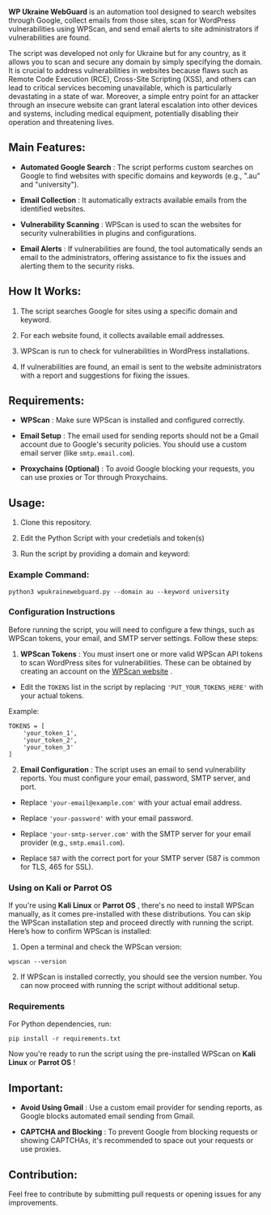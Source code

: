 **WP Ukraine WebGuard**  is an automation tool designed to search websites through Google, collect emails from those sites, scan for WordPress vulnerabilities using WPScan, and send email alerts to site administrators if vulnerabilities are found.

The script was developed not only for Ukraine but for any country, as it allows you to scan and secure any domain by simply specifying the domain. It is crucial to address vulnerabilities in websites because flaws such as Remote Code Execution (RCE), Cross-Site Scripting (XSS), and others can lead to critical services becoming unavailable, which is particularly devastating in a state of war. Moreover, a simple entry point for an attacker through an insecure website can grant lateral escalation into other devices and systems, including medical equipment, potentially disabling their operation and threatening lives.

## Main Features: 
 
- **Automated Google Search** : The script performs custom searches on Google to find websites with specific domains and keywords (e.g., ".au" and "university").
 
- **Email Collection** : It automatically extracts available emails from the identified websites.
 
- **Vulnerability Scanning** : WPScan is used to scan the websites for security vulnerabilities in plugins and configurations.
 
- **Email Alerts** : If vulnerabilities are found, the tool automatically sends an email to the administrators, offering assistance to fix the issues and alerting them to the security risks.

## How It Works: 

1. The script searches Google for sites using a specific domain and keyword.

2. For each website found, it collects available email addresses.

3. WPScan is run to check for vulnerabilities in WordPress installations.

4. If vulnerabilities are found, an email is sent to the website administrators with a report and suggestions for fixing the issues.

## Requirements: 
 
- **WPScan** : Make sure WPScan is installed and configured correctly.
 
- **Email Setup** : The email used for sending reports should not be a Gmail account due to Google's security policies. You should use a custom email server (like `smtp.email.com`).
 
- **Proxychains (Optional)** : To avoid Google blocking your requests, you can use proxies or Tor through Proxychains.

## Usage: 

1. Clone this repository.

2. Edit the Python Script with your credetials and token(s)
 
3. Run the script by providing a domain and keyword:

### Example Command: 


```Copiar código
python3 wpukrainewebguard.py --domain au --keyword university
```

### Configuration Instructions 

Before running the script, you will need to configure a few things, such as WPScan tokens, your email, and SMTP server settings. Follow these steps:

1. **WPScan Tokens** :
You must insert one or more valid WPScan API tokens to scan WordPress sites for vulnerabilities. These can be obtained by creating an account on the [WPScan website](https://wpscan.com/) . 
  - Edit the `TOKENS` list in the script by replacing `'PUT_YOUR_TOKENS_HERE'` with your actual tokens.

Example:


```Copiar código
TOKENS = [
    'your_token_1',
    'your_token_2',
    'your_token_3'
]
```
 
2. **Email Configuration** :
The script uses an email to send vulnerability reports. You must configure your email, password, SMTP server, and port. 
  - Replace `'your-email@example.com'` with your actual email address.
 
  - Replace `'your-password'` with your email password.
 
  - Replace `'your-smtp-server.com'` with the SMTP server for your email provider (e.g., `smtp.email.com`).
 
  - Replace `587` with the correct port for your SMTP server (587 is common for TLS, 465 for SSL).

### Using on Kali or Parrot OS 
If you're using **Kali Linux**  or **Parrot OS** , there's no need to install WPScan manually, as it comes pre-installed with these distributions. You can skip the WPScan installation step and proceed directly with running the script.
Here’s how to confirm WPScan is installed:
 
1. Open a terminal and check the WPScan version:


```Copiar código
wpscan --version
```
 
2. If WPScan is installed correctly, you should see the version number. You can now proceed with running the script without additional setup.

### Requirements 

For Python dependencies, run:


```Copiar código
pip install -r requirements.txt
```
Now you're ready to run the script using the pre-installed WPScan on **Kali Linux**  or **Parrot OS** !

## Important: 
 
- **Avoid Using Gmail** : Use a custom email provider for sending reports, as Google blocks automated email sending from Gmail.
 
- **CAPTCHA and Blocking** : To prevent Google from blocking requests or showing CAPTCHAs, it's recommended to space out your requests or use proxies.

## Contribution: 

Feel free to contribute by submitting pull requests or opening issues for any improvements.
